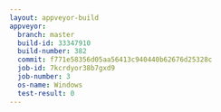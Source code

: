 ```yaml
---
layout: appveyor-build
appveyor:
  branch: master
  build-id: 33347910
  build-number: 382
  commit: f771e58356d05aa56413c940440b62676d25328c
  job-id: 7kcrdyor38b7gxd9
  job-number: 3
  os-name: Windows
  test-result: 0
---
```

